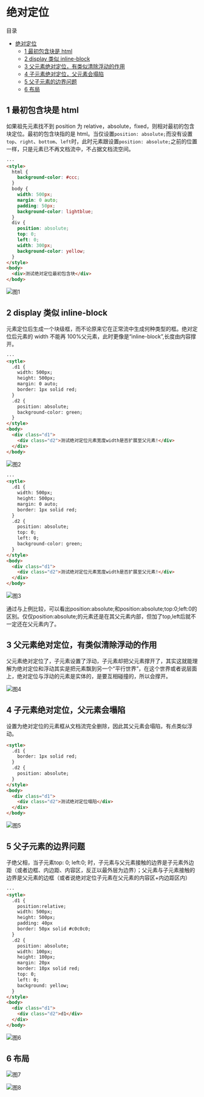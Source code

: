 # 绝对定位

目录

- [绝对定位](#绝对定位)
  - [1 最初包含块是 html](#1-最初包含块是-html)
  - [2 display 类似 inline-block](#2-display-类似-inline-block)
  - [3 父元素绝对定位，有类似清除浮动的作用](#3-父元素绝对定位有类似清除浮动的作用)
  - [4 子元素绝对定位，父元素会塌陷](#4-子元素绝对定位父元素会塌陷)
  - [5 父子元素的边界问题](#5-父子元素的边界问题)
  - [6 布局](#6-布局)

## 1 最初包含块是 html

如果祖先元素找不到 position 为 relative，absolute，fixed，则相对最初的包含块定位。最初的包含块指的是 html。当仅设置`position: absolute;`而没有设置`top`、`right`、`bottom`、`left`时，此时元素跟设置`position: absolute;`之前的位置一样，只是元素已不再文档流中，不占据文档流空间。

```html
···
<style>
  html {
    background-color: #ccc;
  }
  body {
    width: 500px;
    margin: 0 auto;
    padding: 50px;
    background-color: lightblue;
  }
  div {
    position: absolute;
    top: 0;
    left: 0;
    width: 300px;
    background-color: yellow;
  }
</style>
<body>
  <div>测试绝对定位最初包含块</div>
</body>
```

![图1](http://image.newarea.site/20230725/jueduidingwei01.png "图1")

## 2 display 类似 inline-block

元素定位后生成一个块级框，而不论原来它在正常流中生成何种类型的框。绝对定位后元素的 width 不能再 100%父元素，此时更像是“inline-block”,长度由内容撑开。

```html
···
<sytle>
  .d1 {
    width: 500px;
    height: 500px;
    margin: 0 auto;
    border: 1px solid red;
  }
  .d2 {
    position: absolute;
    background-color: green;
  }
</style>
<body>
  <div class="d1">
    <div class="d2">测试绝对定位元素宽度width是否扩展至父元素!</div>
  </div>
</body>
```

![图2](http://image.newarea.site/20230725/jueduidingwei02.png "图2")

```html
···
<sytle>
  .d1 {
    width: 500px;
    height: 500px;
    margin: 0 auto;
    border: 1px solid red;
  }
  .d2 {
    position: absolute;
    top: 0;
    left: 0;
    background-color: green;
  }
</style>
<body>
  <div class="d1">
    <div class="d2">测试绝对定位元素宽度width是否扩展至父元素!</div>
  </div>
</body>
```

![图3](http://image.newarea.site/20230725/jueduidingwei03.png "图3")

通过与上例比较，可以看出position:absolute;和position:absolute;top:0;left:0的区别。仅仅position:absolute;的元素还是在其父元素内部，但加了top,left后就不一定还在父元素内了。

## 3 父元素绝对定位，有类似清除浮动的作用

父元素绝对定位了，子元素设置了浮动，子元素却把父元素撑开了，其实这就能理解为绝对定位和浮动其实是把元素飘到另一个“平行世界”，在这个世界或者说层面上，绝对定位与浮动的元素是实体的，是要互相碰撞的，所以会撑开。

![图4](http://image.newarea.site/20230725/jueduidingwei04.png "图4")

## 4 子元素绝对定位，父元素会塌陷

设置为绝对定位的元素框从文档流完全删除，因此其父元素会塌陷，有点类似浮动。

```html
<sytle>
  .d1 {
    border: 1px solid red;
  }
  .d2 {
    position: absolute;
  }
</style>
<body>
  <div class="d1">
    <div class="d2">测试绝对定位塌陷</div>
  </div>
</body>
```

![图5](http://image.newarea.site/20230725/jueduidingwei05.png "图5")

## 5 父子元素的边界问题

子绝父相，当子元素top: 0; left:0; 时，子元素与父元素接触的边界是子元素外边距（或者边框、内边距、内容区，反正以最外层为边界）；父元素与子元素接触的边界是父元素的边框（或者说绝对定位子元素在父元素的内容区+内边距区内）

```html
···
<sytle>
  .d1 {
    position:relative;
    width: 500px;
    height: 500px;
    padding: 40px
    border: 50px solid #c0c0c0;
  }
  .d2 {
    position: absolute;
    width: 100px;
    height: 100px;
    margin: 20px
    border: 10px solid red;
    top: 0;
    left: 0;
    background: yellow;
  }
</style>
<body>
  <div class="d1">
    <div class="d2">d1</div>
  </div>
</body>
```

![图6](http://image.newarea.site/20230725/jueduidingwei06.png "图6")

## 6 布局

![图7](http://image.newarea.site/20230725/jueduidingwei07.png "图7")

![图8](http://image.newarea.site/20230725/jueduidingwei08.png "图8")